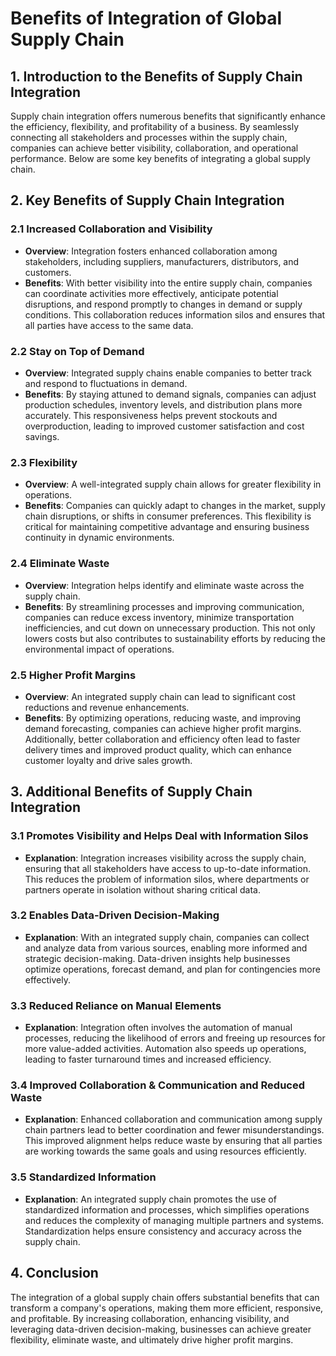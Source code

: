 # Benefits of Integration of Global Supply Chain

## 1. Introduction to the Benefits of Supply Chain Integration

Supply chain integration offers numerous benefits that significantly enhance the efficiency, flexibility, and profitability of a business. By seamlessly connecting all stakeholders and processes within the supply chain, companies can achieve better visibility, collaboration, and operational performance. Below are some key benefits of integrating a global supply chain.

## 2. Key Benefits of Supply Chain Integration

### 2.1 Increased Collaboration and Visibility

- **Overview**: Integration fosters enhanced collaboration among stakeholders, including suppliers, manufacturers, distributors, and customers.
- **Benefits**: With better visibility into the entire supply chain, companies can coordinate activities more effectively, anticipate potential disruptions, and respond promptly to changes in demand or supply conditions. This collaboration reduces information silos and ensures that all parties have access to the same data.

### 2.2 Stay on Top of Demand

- **Overview**: Integrated supply chains enable companies to better track and respond to fluctuations in demand.
- **Benefits**: By staying attuned to demand signals, companies can adjust production schedules, inventory levels, and distribution plans more accurately. This responsiveness helps prevent stockouts and overproduction, leading to improved customer satisfaction and cost savings.

### 2.3 Flexibility

- **Overview**: A well-integrated supply chain allows for greater flexibility in operations.
- **Benefits**: Companies can quickly adapt to changes in the market, supply chain disruptions, or shifts in consumer preferences. This flexibility is critical for maintaining competitive advantage and ensuring business continuity in dynamic environments.

### 2.4 Eliminate Waste

- **Overview**: Integration helps identify and eliminate waste across the supply chain.
- **Benefits**: By streamlining processes and improving communication, companies can reduce excess inventory, minimize transportation inefficiencies, and cut down on unnecessary production. This not only lowers costs but also contributes to sustainability efforts by reducing the environmental impact of operations.

### 2.5 Higher Profit Margins

- **Overview**: An integrated supply chain can lead to significant cost reductions and revenue enhancements.
- **Benefits**: By optimizing operations, reducing waste, and improving demand forecasting, companies can achieve higher profit margins. Additionally, better collaboration and efficiency often lead to faster delivery times and improved product quality, which can enhance customer loyalty and drive sales growth.

## 3. Additional Benefits of Supply Chain Integration

### 3.1 Promotes Visibility and Helps Deal with Information Silos

- **Explanation**: Integration increases visibility across the supply chain, ensuring that all stakeholders have access to up-to-date information. This reduces the problem of information silos, where departments or partners operate in isolation without sharing critical data.

### 3.2 Enables Data-Driven Decision-Making

- **Explanation**: With an integrated supply chain, companies can collect and analyze data from various sources, enabling more informed and strategic decision-making. Data-driven insights help businesses optimize operations, forecast demand, and plan for contingencies more effectively.

### 3.3 Reduced Reliance on Manual Elements

- **Explanation**: Integration often involves the automation of manual processes, reducing the likelihood of errors and freeing up resources for more value-added activities. Automation also speeds up operations, leading to faster turnaround times and increased efficiency.

### 3.4 Improved Collaboration & Communication and Reduced Waste

- **Explanation**: Enhanced collaboration and communication among supply chain partners lead to better coordination and fewer misunderstandings. This improved alignment helps reduce waste by ensuring that all parties are working towards the same goals and using resources efficiently.

### 3.5 Standardized Information

- **Explanation**: An integrated supply chain promotes the use of standardized information and processes, which simplifies operations and reduces the complexity of managing multiple partners and systems. Standardization helps ensure consistency and accuracy across the supply chain.

## 4. Conclusion

The integration of a global supply chain offers substantial benefits that can transform a company's operations, making them more efficient, responsive, and profitable. By increasing collaboration, enhancing visibility, and leveraging data-driven decision-making, businesses can achieve greater flexibility, eliminate waste, and ultimately drive higher profit margins.
